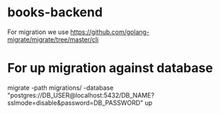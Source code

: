 # books-backend

For migration we use https://github.com/golang-migrate/migrate/tree/master/cli

# For up migration against database
migrate -path migrations/ -database "postgres://DB_USER@localhost:5432/DB_NAME?sslmode=disable&password=DB_PASSWORD" up


